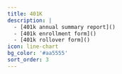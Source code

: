 ```yaml
---
title: 401K
description: |
  - [401k annual summary report]()
  - [401k enrollment form]()
  - [401k rollover form]()
icon: line-chart
bg_color: '#aa5555'
sort_order: 3
---
```


